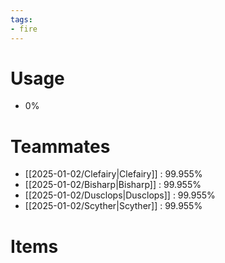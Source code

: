 ```yaml
---
tags:
- fire
---
```

# Usage
- 0%
# Teammates
- [[2025-01-02/Clefairy|Clefairy]] : 99.955%
- [[2025-01-02/Bisharp|Bisharp]] : 99.955%
- [[2025-01-02/Dusclops|Dusclops]] : 99.955%
- [[2025-01-02/Scyther|Scyther]] : 99.955%
# Items